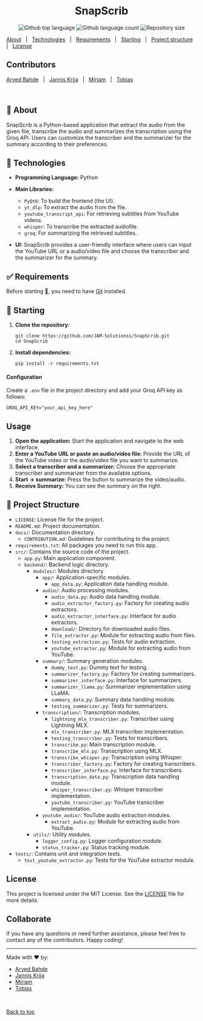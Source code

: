 <div align="center" id="top"> 
  &#xa0;
</div>

<h1 align="center">SnapScrib</h1>

<p align="center">
  <img alt="Github top language" src="https://img.shields.io/github/languages/top/JAM-Solutionss/SnapScrib?color=56BEB8">

  <img alt="Github language count" src="https://img.shields.io/github/languages/count/JAM-Solutionss/SnapScrib?color=56BEB8">

  <img alt="Repository size" src="https://img.shields.io/github/repo-size/JAM-Solutionss/SnapScrib?color=56BEB8">
</p>

<p align="center">

  [About](#dart-about) &#xa0; | &#xa0; 
  [Technologies](#rocket-technologies) &#xa0; | &#xa0; 
  [Requirements](#white_check_mark-requirements) &#xa0; | &#xa0; 
  [Starting](#checkered_flag-starting) &#xa0; | &#xa0; 
  [Project structure](#file_folder-project-structure) &#xa0; | &#xa0; 
  [License](#license)

</p>

## Contributors

<p align="center">

  [Arved Bahde](https://github.com/arvedb) &#xa0; | &#xa0;
  [Jannis Krija](https://github.com/cipher-shad0w) &#xa0; | &#xa0;
  [Miriam](https://github.com/mirixy) &#xa0; | &#xa0;
  [Tobias](https://github.com/Tatoffel)

</p>

<br>

## :dart: About ##

SnapScrib is a Python-based application that extract the audio from the given file, transcribe the audio and summarizes the transcription using the Groq API. Users can customize the transcriber and the summarizer for the summary according to their preferences.


## :rocket: Technologies ##
- **Programming Language:** Python
- **Main Libraries:**
  - `PyQt6`: To build the frontend (the UI).
  - `yt_dlp`: To extract the audio from the file.
  - `youtube_transcript_api`: For retrieving subtitles from YouTube videos.
  - `whisper`: To transcribe the extracted audiofile.
  - `groq`: For summarizing the retrieved subtitles.

- **UI:** SnapScrib provides a user-friendly interface where users can input the YouTube URL or a audio/video file and choose the transcriber and the summarizer for the summary.

## :white_check_mark: Requirements ##

Before starting :checkered_flag:, you need to have [Git](https://git-scm.com) installed.


## :checkered_flag: Starting

1. **Clone the repository:**
   ```
   git clone https://github.com/JAM-Solutionss/SnapScrib.git
   cd SnapScrib
   ```

2. **Install dependencies:**
   ```
   pip install -r requirements.txt
   ```

#### Configuration
Create a `.env` file in the project directory and add your Groq API key as follows:

```plaintext
GROQ_API_KEY="your_api_key_here"
```

## Usage

1. **Open the application:** Start the application and navigate to the web interface.
2. **Enter a YouTube URL or paste an audio/video file:** Provide the URL of the YouTube video or the audio/video file you want to summarize.
3. **Select a transcriber and a summarizer:** Choose the appropriate transcriber and summarizer from the available options.
4. **Start -> summarize:** Press the button to summarize the video/audio.
5. **Receive Summary:** You can see the summary on the right.

## :file_folder: Project Structure ##

- `LICENSE`: License file for the project.
- `README.md`: Project documentation.
- `docs/`: Documentation directory.
  - `CONTRIBUTION.md`: Guidelines for contributing to the project.
- `requirements.txt`: All packages you need to run this app.
- `src/`: Contains the source code of the project.
  - `app.py`: Main application component.
  - `backend/`: Backend logic directory.
    - `modules/`: Modules directory.
      - `app/`: Application-specific modules.
        - `app_data.py`: Application data handling module.
      - `audio/`: Audio processing modules.
        - `audio_data.py`: Audio data handling module.
        - `audio_extractor_factory.py`: Factory for creating audio extractors.
        - `audio_extractor_interface.py`: Interface for audio extractors.
        - `download/`: Directory for downloaded audio files.
        - `file_extractor.py`: Module for extracting audio from files.
        - `testing_extraction.py`: Tests for audio extraction.
        - `youtube_extractor.py`: Module for extracting audio from YouTube.
      - `summary/`: Summary generation modules.
        - `dummy_text.py`: Dummy text for testing.
        - `summarizer_factory.py`: Factory for creating summarizers.
        - `summarizer_interface.py`: Interface for summarizers.
        - `summarizer_llama.py`: Summarizer implementation using LLaMA.
        - `summary_data.py`: Summary data handling module.
        - `testing_summarizer.py`: Tests for summarizers.
      - `transcription/`: Transcription modules.
        - `lightning_mlx_transcriber.py`: Transcriber using Lightning MLX.
        - `mlx_transcriber.py`: MLX transcriber implementation.
        - `testing_transcriber.py`: Tests for transcribers.
        - `transcribe.py`: Main transcription module.
        - `transcribe_mlx.py`: Transcription using MLX.
        - `transcribe_whisper.py`: Transcription using Whisper.
        - `transcriber_factory.py`: Factory for creating transcribers.
        - `transcriber_interface.py`: Interface for transcribers.
        - `transcription_data.py`: Transcription data handling module.
        - `whisper_transcriber.py`: Whisper transcriber implementation.
        - `youtube_transcriber.py`: YouTube transcriber implementation.
      - `youtube_audio/`: YouTube audio extraction modules.
        - `extract_audio.py`: Module for extracting audio from YouTube.
    - `utils/`: Utility modules.
      - `logger_config.py`: Logger configuration module.
      - `status_tracker.py`: Status tracking module.
- `tests/`: Contains unit and integration tests.
  - `test_youtube_extractor.py`: Tests for the YouTube extractor module.


## License

This project is licensed under the MIT License. See the [LICENSE](LICENSE) file for more details.


## Collaborate
If you have any questions or need further assistance, please feel free to contact any of the contributors.
Happy coding!

---

Made with :heart: by:
- [Arved Bahde](https://github.com/arvedb)
- [Jannis Krija](https://github.com/cipher-shad0w)
- [Miriam](https://github.com/mirixy)
- [Tobias](https://github.com/Tatoffel)

&#xa0;

<a href="#top">Back to top</a>